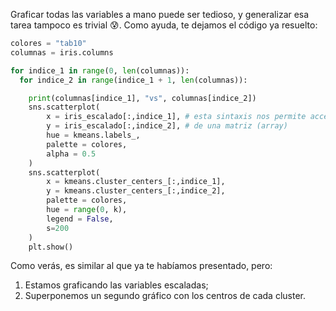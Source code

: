 Graficar todas las variables a mano puede ser tedioso, y generalizar esa tarea tampoco es trivial :cold_sweat:. Como ayuda, te dejamos el código ya resuelto: 

```python
colores = "tab10" 
columnas = iris.columns

for indice_1 in range(0, len(columnas)):
  for indice_2 in range(indice_1 + 1, len(columnas)): 

    print(columnas[indice_1], "vs", columnas[indice_2])
    sns.scatterplot(
        x = iris_escalado[:,indice_1], # esta sintaxis nos permite acceder a la columna enésima
        y = iris_escalado[:,indice_2], # de una matriz (array)
        hue = kmeans.labels_, 
        palette = colores, 
        alpha = 0.5
    )
    sns.scatterplot(
        x = kmeans.cluster_centers_[:,indice_1], 
        y = kmeans.cluster_centers_[:,indice_2],  
        palette = colores, 
        hue = range(0, k), 
        legend = False, 
        s=200
    )
    plt.show()
```

Como verás, es similar al que ya te habíamos presentado, pero: 

1. Estamos graficando las variables escaladas;
2. Superponemos un segundo gráfico con los centros de cada cluster.
 